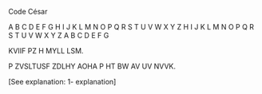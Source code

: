 Code César

A	B	C	D	E	F	G	H	I	J	K	L	M	N	O	P	Q	R	S	T	U	V	W	X	Y	Z
H	I	J	K	L	M	N	O	P	Q	R	S	T	U	V	W	X	Y	Z	A	B	C	D	E	F	G


KVIIF PZ H MYLL LSM.

P ZVSLTUSF ZDLHY AOHA P HT BW AV UV NVVK.

[See explanation: 1- explanation] 
